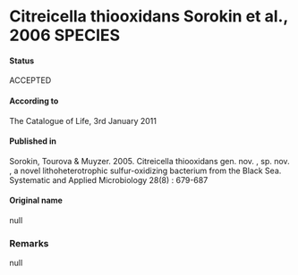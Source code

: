 Citreicella thiooxidans Sorokin et al., 2006 SPECIES
=======

#### Status
ACCEPTED

#### According to
The Catalogue of Life, 3rd January 2011

#### Published in
Sorokin, Tourova & Muyzer. 2005. Citreicella thiooxidans gen. nov. , sp. nov. , a novel lithoheterotrophic sulfur-oxidizing bacterium from the Black Sea. Systematic and Applied Microbiology 28(8) : 679-687

#### Original name
null

### Remarks
null